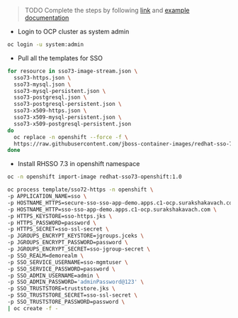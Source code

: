 > TODO Complete the steps by following [link](https://access.redhat.com/documentation/en-us/red_hat_single_sign-on/7.3/html-single/red_hat_single_sign-on_for_openshift/#using_the_red_hat_single_sign_on_for_openshift_image_streams_and_application_templates) and [example documentation](https://access.redhat.com/documentation/en-us/red_hat_jboss_middleware_for_openshift/3/html-single/red_hat_single_sign-on_for_openshift/index#Example-Deploying-SSO)

* Login to OCP cluster as system admin

```sh
oc login -u system:admin
```
* Pull all the templates for SSO

```sh
for resource in sso73-image-stream.json \
  sso73-https.json \
  sso73-mysql.json \
  sso73-mysql-persistent.json \
  sso73-postgresql.json \
  sso73-postgresql-persistent.json \
  sso73-x509-https.json \
  sso73-x509-mysql-persistent.json \
  sso73-x509-postgresql-persistent.json
do
  oc replace -n openshift --force -f \
  https://raw.githubusercontent.com/jboss-container-images/redhat-sso-7-openshift-image/sso73-dev/templates/${resource}
done
```

* Install RHSSO 7.3 in openshift namespace

```sh
oc -n openshift import-image redhat-sso73-openshift:1.0
```


```sh
oc process template/sso72-https -n openshift \
-p APPLICATION_NAME=sso \
-p HOSTNAME_HTTPS=secure-sso-sso-app-demo.apps.c1-ocp.surakshakavach.com  \
-p HOSTNAME_HTTP=sso-sso-app-demo.apps.c1-ocp.surakshakavach.com \
-p HTTPS_KEYSTORE=sso-https.jks \
-p HTTPS_PASSWORD=password \
-p HTTPS_SECRET=sso-ssl-secret \
-p JGROUPS_ENCRYPT_KEYSTORE=jgroups.jceks \
-p JGROUPS_ENCRYPT_PASSWORD=password \
-p JGROUPS_ENCRYPT_SECRET=sso-jgroup-secret \
-p SSO_REALM=demorealm \
-p SSO_SERVICE_USERNAME=sso-mgmtuser \
-p SSO_SERVICE_PASSWORD=password \
-p SSO_ADMIN_USERNAME=admin \
-p SSO_ADMIN_PASSWORD='adminPassword@123' \
-p SSO_TRUSTSTORE=truststore.jks \
-p SSO_TRUSTSTORE_SECRET=sso-ssl-secret \
-p SSO_TRUSTSTORE_PASSWORD=password \
| oc create -f -
```